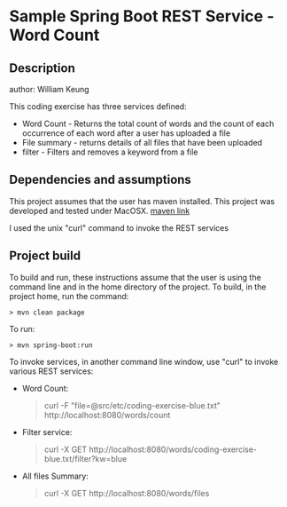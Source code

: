  
# Sample Spring Boot REST Service - Word Count
## Description
author: William Keung

This coding exercise has three services defined:
* Word Count - Returns the total count of words and the count of each occurrence of each word after a user has uploaded a file
* File summary - returns details of all files that have been uploaded
* filter - Filters and removes a keyword from a file

## Dependencies and assumptions
This project assumes that the user has maven installed. This project was developed and tested under MacOSX.
[maven link](https://maven.apache.org)

I used the unix "curl" command to invoke the REST services

## Project build
To build and run, these instructions assume that the user is using the command line and in the home directory of the project.
To build, in the project home, run the command:

```
> mvn clean package
```

To run:

```
> mvn spring-boot:run
```

To invoke services, in another command line window, use "curl" to invoke various REST services:
* Word Count:
	> curl -F "file=@src/etc/coding-exercise-blue.txt" http://localhost:8080/words/count
* Filter service:
	> curl -X GET http://localhost:8080/words/coding-exercise-blue.txt/filter?kw=blue
* All files Summary:
	> curl -X GET http://localhost:8080/words/files
	